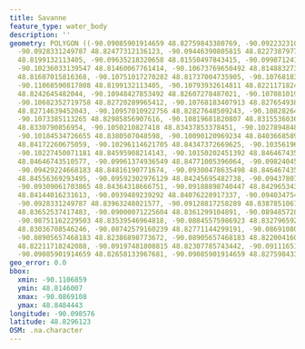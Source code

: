 ```yaml
---
title: Savanne
feature_type: water_body
description: ''
geometry: POLYGON ((-90.09085901914659 48.82759843380769, -90.0922323101571 48.82754192911942,
  -90.0928331249787 48.82477312136123, -90.09446390805815 48.82273879776767, -90.09489306150343
  48.8199132113405, -90.09635218320658 48.81550497843415, -90.09987124143446 48.81505283006286,
  -90.10236033139547 48.81460067761414, -90.10673769650492 48.81488327337235, -90.11017092404916
  48.81607015816368, -90.10751017270282 48.81737004735905, -90.10768183407913 48.81866990284792,
  -90.11068590817808 48.8199132113405, -90.10793932614811 48.82211718242088, -90.10751017270282
  48.8242645482044, -90.10948427853492 48.82607278487021, -90.10708101925756 48.82624230371252,
  -90.10682352719758 48.82720289965412, -90.10768183407913 48.82765493843166, -90.10965593992022
  48.82714639452043, -90.10957010922756 48.82827648509243, -90.10828264890073 48.82844599648002,
  -90.1073385113265 48.82985856907616, -90.10819681820807 48.83155360362768, -90.1050210827418
  48.8330790856954, -90.1050210827418 48.83437853378451, -90.10278948484074 48.83539546964818,
  -90.10184534726655 48.8380507048598, -90.10090120969234 48.84036685893714, -90.10090120969234
  48.84172260675059, -90.10296114621705 48.84347372669625, -90.10356196103865 48.84415156314091,
  -90.10227450071181 48.84595908214143, -90.10150202451392 48.84646743510577, -90.09901293454391
  48.84646743510577, -90.09961374936549 48.84771005396064, -90.098240458346 48.84844431424419,
  -90.09429224668183 48.84816190771674, -90.09300478635498 48.84646743510577, -90.09540804563235
  48.84556369293495, -90.09592302976129 48.84245695482738, -90.09437807736549 48.84234397890086,
  -90.09309061703865 48.84364318666751, -90.09188898740447 48.84296534334211, -90.09274729428603
  48.84144016231613, -90.0939489239292 48.84076228917337, -90.09403475461288 48.83884159878156,
  -90.0928331249787 48.83963248021577, -90.09128817258289 48.83878510677233, -90.09034403500868
  48.83652537417483, -90.09000071225604 48.8361299104891, -90.08948572812712 48.83618640549282,
  -90.08751162229503 48.83539546964818, -90.08845575986923 48.83279659252027, -90.08751162229503
  48.83036708546246, -90.08742579160239 48.82771144299191, -90.08691080747344 48.82556422490263,
  -90.08905657468183 48.82386898773672, -90.08905657468183 48.82200416062084, -90.09145983395921
  48.82211718242088, -90.09197481808815 48.82307785743442, -90.09111651120658 48.82550771792118,
  -90.09085901914659 48.82658133967681, -90.09085901914659 48.82759843380769))
geo_error: 0.0
bbox:
  xmin: -90.1106859
  ymin: 48.8146007
  xmax: -90.0869108
  ymax: 48.8484443
longitude: -90.098576
latitude: 48.8296123
OSM: .na.character
---
```

